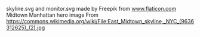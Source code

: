 skyline.svg and monitor.svg made by Freepik from www.flaticon.com
Midtown Manhattan hero image From https://commons.wikimedia.org/wiki/File:East_Midtown_skyline,_NYC_(9636312625)_(2).jpg
